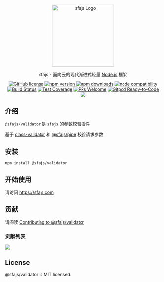 <p align="center">
  <a href="https://sfajs.com/" target="blank"><img src="https://sfajs.com/images/logo.png" alt="sfajs Logo" width="200"/></a>
</p>

<p align="center">sfajs - 面向云的现代渐进式轻量 <a href="http://nodejs.org" target="_blank">Node.js</a> 框架</p>
<p align="center">
    <a href="https://github.com/sfajs/validator/blob/main/LICENSE" target="_blank"><img src="https://img.shields.io/badge/license-MIT-blue.svg" alt="GitHub license" /></a>
    <a href=""><img src="https://img.shields.io/npm/v/@sfajs/validator.svg" alt="npm version"></a>
    <a href=""><img src="https://badgen.net/npm/dt/@sfajs/validator" alt="npm downloads"></a>
    <a href="https://nodejs.org/en/about/releases/"><img src="https://img.shields.io/node/v/vite.svg" alt="node compatibility"></a>
    <a href="#"><img src="https://github.com/sfajs/validator/actions/workflows/test.yml/badge.svg?branch=main" alt="Build Status"></a>
    <a href="https://codecov.io/gh/sfajs/validator/branch/main"><img src="https://img.shields.io/codecov/c/github/sfajs/validator/main.svg" alt="Test Coverage"></a>
    <a href="https://github.com/sfajs/validator/pulls"><img src="https://img.shields.io/badge/PRs-welcome-brightgreen.svg" alt="PRs Welcome"></a>
    <a href="https://gitpod.io/#https://github.com/sfajs/validator"><img src="https://img.shields.io/badge/Gitpod-Ready--to--Code-blue?logo=gitpod" alt="Gitpod Ready-to-Code"></a>
    <a href="https://paypal.me/ihalwang" target="_blank"><img src="https://img.shields.io/badge/Donate-PayPal-ff3f59.svg"/></a>
</p>

## 介绍

`@sfajs/validator` 是 `sfajs` 的参数校验插件

基于 [class-validator](https://github.com/typestack/class-validator) 和 [@sfajs/pipe](https://github.com/sfajs/pipe) 校验请求参数

## 安装

```
npm install @sfajs/validator
```

## 开始使用

请访问 <https://sfajs.com>

## 贡献

请阅读 [Contributing to @sfajs/validator](https://github.com/sfajs/validator/blob/main/CONTRIBUTING.md)

### 贡献列表

<a href="https://github.com/sfajs/validator/graphs/contributors">
  <img src="https://contrib.rocks/image?repo=sfajs/validator" />
</a>

## License

@sfajs/validator is MIT licensed.
